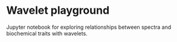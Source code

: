 # Wavelet playground

Jupyter notebook for exploring relationships between spectra and biochemical traits with wavelets.
